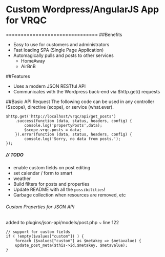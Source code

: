 # Custom Wordpress/AngularJS App for VRQC
===============================
##Benefits
* Easy to use for customers and administrators
* Fast loading SPA (Single Page Application)
* Automagically pulls and posts to other services
    * HomeAway
    * AirBnB

##Features
* Uses a modern JSON RESTful API
* Communicates with the Wordpress back-end via $http.get() requests

##Basic API Request
The following code can be used in any controller ($scope), directive (scope), or service (what.ever).

    $http.get('http://localhost/vrqc/api/get_posts')
        .success(function (data, status, headers, config) {
            console.log('propertyPosts',data);
            $scope.vrqc.posts = data;
        }).error(function (data, status, headers, config) {
            console.log('Sorry, no data from posts.');
    });

##### // TODO
* enable custom fields on post editing
* set calendar / form to smart
* weather
* Build filters for posts and properties
* Update README with all the `possibilities`!
* Garbage collection when resources are removed, etc

###### Custom Properties for JSON API
added to plugins/json-api/models/post.php ~ line 122

    // support for custom fields
    if ( !empty($values["custom"]) ) {
        foreach ($values["custom"] as $metakey => $metavalue) {
        update_post_meta($this->id,$metakey, $metavalue);
    }